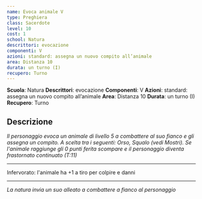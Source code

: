 ```yaml
---
name: Evoca animale V
type: Preghiera
class: Sacerdote
level: 10
cost: 1
school: Natura
descrittori: evocazione
componenti: V
azioni: standard: assegna un nuovo compito all’animale
area: Distanza 10
durata: un turno (I)
recupero: Turno
---
```

**Scuola**: Natura
**Descrittori**: evocazione
**Componenti**: V
**Azioni**: standard: assegna un nuovo compito all’animale
**Area**: Distanza 10
**Durata**: un turno (I)
**Recupero**: Turno

**Descrizione**
-

*Il personaggio evoca un animale di livello 5 a combattere al suo fianco e gli assegna un compito. A scelta tra i seguenti: Orso, Squalo (vedi Mostri). Se l'animale raggiunge gli 0 punti ferita scompare e il personaggio diventa frastornato continuato (T:11)*

---

Infervorato: l'animale ha +1 a tiro per colpire e danni

---

*La natura invia un suo alleato a combattere a fianco al personaggio*